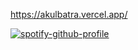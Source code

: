 https://akulbatra.vercel.app/

[![spotify-github-profile](https://spotify-github-profile.kittinanx.com/api/view?uid=31g3dfea57olmp7n67rcyjcea2mi&cover_image=true&theme=Novatorem&show_offline=false&background_color=none&interchange=false)](https://github.com/kittinan/spotify-github-profile)
